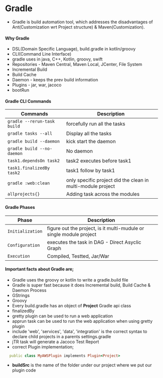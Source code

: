 # Gradle
  - Gradle is build automation tool, which addresses the disadvantages of Ant(Customization wrt Project structure) & Maven(Customization).

#### Why Gradle
  - DSL(Domain Specific Language), build.gradle in kotlin/groovy
  - CLI(Command Line Interface)
  - gradle uses in java, C++, Kotlin, groovy, swift
  - Repositories - Maven Central, Maven Local, JCenter, File System
  - Incremental Build
  - Build Cache
  - Daemon - keeps the prev build information
  - Plugins - jar, war, jacoco
  - bootRun
#### Gradle CLI Commands

|Commands|Description|
|---|---|
|`gradle --rerun-task build`|forcefully run all the tasks|
|`gradle tasks --all`|Display all the tasks|
|`gradle build --daemon`|kick start the daemon|
|`gradle build --no-daemon`|No daemon|
|`task1.dependsOn task2`|task2 executes before task1|
|`task1.finalizedBy task2`|task1 follow by task1|
|`gradle :web:clean`|only specific project did the clean in multi-module project|
|`allprojects{}`|Adding task across the modules|

#### Gradle Phases
|Phase|Description|
|---|---|
|`Initialization`|figure out the project, is it multi-mudule or single module project|
|`Configuration`|executes the task in DAG - Direct Asyclic Graph|
|`Execution`|Compiled, Testted, Jar/War|

#### Important facts about Gradle are;
  - Gradle uses the groovy or kotlin to write a gradle.build file
  - Gradle is super fast because it does Incremental build, Build Cache & Daemon Process
  - GStrings
  - Groovy
  - Every build.gradle has an object of <b>Project</b> Gradle api class
  - finalizedBy
  - gretty plugin can be used to run a web application
  - apprun task can be used to run the web application when using gretty plugin
  - include 'web', 'services', 'data', 'integration' is the correct syntax to declare child projects in a parents settings.gradle
  - jTR task will generate a Jacoco Test Report
  - correct Plugin implementation;
  ``` ruby
    public class MyAWSPlugin implements Plugin<Project>
  ```
  - <b>buildSrc</b> is the name of the folder under our project where we put our plugin code
